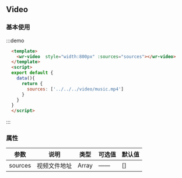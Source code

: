 ## Video

### 基本使用
:::demo
  ```html
    <template>
      <wr-video  style="width:800px" :sources="sources"></wr-video>
    </template>
    <script>
    export default {
      data(){
        return {
          sources: ['../../../video/music.mp4']
        }
      }
    }
    </script>
  ```
:::
### 属性
| 参数      | 说明    | 类型      | 可选值       | 默认值   |
|---------- |-------- |---------- |-------------  |-------- |
| sources   | 视频文件地址  | Array    |   ——   | []|      
